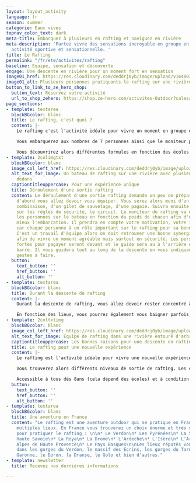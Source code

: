 ```yaml
---
layout: layout_activity
language: fr
season: summer
categorie: Eaux vives
topnav_color_text: dark
meta-title: Embarquez à plusieurs en rafting et naviguez en rivière
meta-description: 'Partez vivre des sensations incroyable en groupe en rafting. Une
  activité sportive et sensationnelle. '
title: Le Rafting
permalink: "/fr/ete/activites/rafting"
baseline: Equipe, sensation et découverte
engage: Une descente en rivière pour un moment fort en sensation
image01_href: https://res.cloudinary.com/deddrj0yb/image/upload/v1648030107/website/summer/jackalope-west-02HBQ2w_yak-unsplash.jpg
image01_alt: Plusieurs personnes pratiquants le rafting sur une rivière
button_to_link_to_ze_hero_shop:
  button_text: Réservez votre activité
  url_to_shop_zehero: https://shop.ze-hero.com/activites-Outdoor?calessonstype=all&catypegenderlistsummer=all&calessonsactivitytype=Rafting&start-date=
page_sections:
- template: textarea
  blockBGcolor: blanc
  title: Le rafting, c'est quoi ?
  content: |-
    Le rafting c'est l'activité idéale pour vivre un moment en groupe et faire le plein de sensation forte. Une embarcation gonflable insubmersible qui vous permet de descendre les rivières avec des courants parfois très forts. Ce bateau est très stable et permet d'aller dans les rapides les plus forts et d'accéder à des lieux uniquement possible en rafting. En plus des sensations, de l'expérience sportive, vous allez également découvrir des lieux, des rivières.

    Vous embarquerez aux nombres de 7 personnes ainsi que le moniteur pour un total de 8 personnes sur le bateau.

    Vous découvrirez alors différentes formules en fonction des écoles de Rafting qui seront généralement pour découvrir ou alors pour un moment plus intense et sport.
- template: 2colimgtxt
  blockBGcolor: blanc
  image_col_left_href: https://res.cloudinary.com/deddrj0yb/image/upload/v1648030134/website/summer/lindsey-erin-ayhiuTdcUEk-unsplash.jpg
  alt_text_for_image: Un bateau de rafting sur une rivière avec plusieurs personne
    dedans
  captiontitleuppercase: Pour une expérience unique
  title: Déroulement d'une sortie rafting
  content: Le déroulement d'une sortie rafting demande un peu de préparation. Tout
    d'abord vous allez devoir vous équiper. Vous serez alors muni d'un casque, d'une
    combinaison, d'un gilet de sauvetage, d'une pagaie. Suivra ensuite un petit briefing
    sur les règles de sécurité, le circuit. Le moniteur de rafting va ensuite répartir
    les personnes sur le bateau en fonction du poids de chacun afin d'équilibrer au
    mieux l'embarcation. Il prendra en compte votre motivation, votre implication
    car chaque personne à un rôle important sur le rafting pour sa bonne navigation.
    C'est un travail d'équipe alors on doit retrouver une bonne synergie et cohésion
    afin de vivre un moment agréable mais surtout en sécurité. Les personnes les plus
    fortes pour pagayer seront devant et le guide sera au à l'arrière et tiendra la
    barre. Il vous guidera tout au long de la descente en vous indiquant les différents
    gestes à faire.
  button:
    text_button: ''
    href_button: ''
    alt_button: ''
- template: textarea
  blockBGcolor: blanc
  title: Durant la descente de rafting
  content: |-
    Durant la descente de rafting, vous allez devoir rester concentré à l'écoute du moniteur sur les différentes instructions qu'il donnera afin que la navigation se déroule parfaitement. Il emploiera du jargon technique mais il vous l'expliquera en amont. Parfois cela sera aux pagayeurs avant de ramer et parfois uniquement à ceux de l'arrière. Profitez alors de ce moment de sensation et de partage entre les rapides, les virages, les secousses dans des lieux riches et préservés. Vous découvrirez la rivière comme vous l'aurez rarement vue.

    En fonction des lieux, vous pourrez également vous baigner parfois, sauter un petit rocher. De quoi se rafraîchir après une descente bien sportive.
- template: 2coltxtimg
  blockBGcolor: blanc
  image_col_left_href: https://res.cloudinary.com/deddrj0yb/image/upload/v1648030115/website/summer/joris-visser-F_lRKdz8MyQ-unsplash.jpg
  alt_text_for_image: Equipe de rafting dans une rivière entouré d'arbre
  captiontitleuppercase: Les bonnes raisons pour une descente en rafting
  title: Le rafting pour une nouvelle expérience
  content: |-
    Le rafting est l'activité idéale pour vivre une nouvelle expérience. Vous allez pouvoir découvrir un lieu, une nature, des passages accessible en canoë ou rafting sont possibles. C'est l'occasion parfaite pour partager un moment fort en sensation et en émotions avec sa famille, avec ses amis ou ses collègues du travail. Vous renforcerez les liens dans un moment riche en adrénaline.

    Vous trouverez alors différents niveaux de sortie de rafting. Les cours des rivières sont classés en 6 classes. Elles varient en fonction de la force de l'eau, des obstacles, de l'élévation. En fonction de cela les sorties de rafting seront différentes. Certaines seront alors réservées à des personnes plus sportives, plus expérimentées surtout.

    Accessible à tous dès 8ans (cela dépend des écoles) et à condition de savoir nager, vous pourrez bénéficier de ce loisir.
  button:
    text_button: ''
    href_button: ''
    alt_button: ''
- template: textarea
  blockBGcolor: blanc
  title: Une aventure en France
  content: "Le rafting est une aventure outdoor qui se pratique en France dans de
    multiples lieux. En France vous trouverez un choix énorme et très varier de lieu
    pour pratiquer le rafting : \n\n* Le Verdon\n* Les Pyrénées\n* La Savoie\n* La
    Haute Savoie\n* La Roya\n* La Drome\n* L'Ardeche\n* L'Isère\n* L'Ariège\n* Les
    Alpes de Haute Provence\n* Le Pays Basques\n\nLes lieux réputés vont se trouver
    dans les gorges du Verdon, le massif des Ecrins, les gorges du Tarn, la Haute
    Garonne, le Doron, la Dranse, le Golo et bien d'autres."
- template: newsletter
  title: Recevez nos dernières informations

---
```

